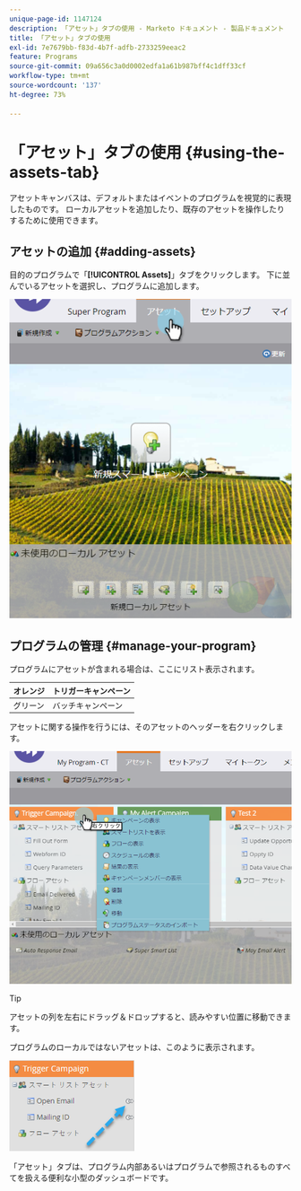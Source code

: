 ```yaml
---
unique-page-id: 1147124
description: 「アセット」タブの使用 - Marketo ドキュメント - 製品ドキュメント
title: 「アセット」タブの使用
exl-id: 7e7679bb-f83d-4b7f-adfb-2733259eeac2
feature: Programs
source-git-commit: 09a656c3a0d0002edfa1a61b987bff4c1dff33cf
workflow-type: tm+mt
source-wordcount: '137'
ht-degree: 73%

---
```


# 「アセット」タブの使用 {#using-the-assets-tab}

アセットキャンバスは、デフォルトまたはイベントのプログラムを視覚的に表現したものです。 ローカルアセットを追加したり、既存のアセットを操作したりするために使用できます。

## アセットの追加 {#adding-assets}

目的のプログラムで「**[!UICONTROL Assets]**」タブをクリックします。 下に並んでいるアセットを選択し、プログラムに追加します。

![](assets/programassets.png)

## プログラムの管理  {#manage-your-program}

プログラムにアセットが含まれる場合は、ここにリスト表示されます。

| オレンジ | トリガーキャンペーン |
|---|---|
| グリーン | バッチキャンペーン |

アセットに関する操作を行うには、そのアセットのヘッダーを右クリックします。

![](assets/assetsprefilled.png)

>[!TIP]
>
>アセットの列を左右にドラッグ＆ドロップすると、読みやすい位置に移動できます。

プログラムのローカルではないアセットは、このように表示されます。

![](assets/image2014-9-18-16-3a30-3a33.png)

「アセット」タブは、プログラム内部あるいはプログラムで参照されるものすべてを扱える便利な小型のダッシュボードです。
